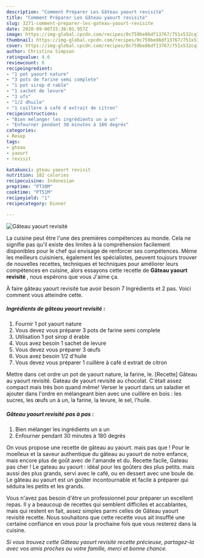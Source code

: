 ```yaml
---
description: "Comment Préparer Les Gâteau yaourt revisitė"
title: "Comment Préparer Les Gâteau yaourt revisitė"
slug: 3271-comment-preparer-les-gateau-yaourt-revisite
date: 2020-09-06T15:38:01.957Z
image: https://img-global.cpcdn.com/recipes/0c759be86df13767/751x532cq70/gateau-yaourt-revisite-photo-principale-de-la-recette.jpg
thumbnail: https://img-global.cpcdn.com/recipes/0c759be86df13767/751x532cq70/gateau-yaourt-revisite-photo-principale-de-la-recette.jpg
cover: https://img-global.cpcdn.com/recipes/0c759be86df13767/751x532cq70/gateau-yaourt-revisite-photo-principale-de-la-recette.jpg
author: Christina Simpson
ratingvalue: 4.6
reviewcount: 6
recipeingredient:
- "1 pot yaourt nature"
- "3 pots de farine semi complete"
- "1 pot sirop d rable"
- "1 sachet de levure"
- "3 ufs"
- "1/2 dhuile"
- "1 cuillère à café d extrait de citron"
recipeinstructions:
- "Bien mélanger les ingrédients un a un"
- "Enfourner pendant 30 minutes à 180 degrés"
categories:
- Resep
tags:
- gteau
- yaourt
- revisit

katakunci: gteau yaourt revisit 
nutrition: 182 calories
recipecuisine: Indonesian
preptime: "PT38M"
cooktime: "PT51M"
recipeyield: "1"
recipecategory: Dinner

---
```



![Gâteau yaourt revisitė](https://img-global.cpcdn.com/recipes/0c759be86df13767/751x532cq70/gateau-yaourt-revisite-photo-principale-de-la-recette.jpg)

La cuisine peut être l'une des premières compétences au monde. Cela ne signifie pas qu'il existe des limites à la compréhension facilement disponibles pour le chef qui envisage de renforcer ses compétences. Même les meilleurs cuisiniers, également les spécialistes, peuvent toujours trouver de nouvelles recettes, techniques et techniques pour améliorer leurs compétences en cuisine, alors essayons cette recette de <strong> Gâteau yaourt revisitė </strong>, nous espérons que vous J'aime ça.

<!--inarticleads1-->

À faire gâteau yaourt revisitė tue avoir besoin 7 Ingrédients et 2 pas. Voici comment vous atteindre cette.

##### Ingrédients de gâteau yaourt revisitė :

1. Fournir 1 pot yaourt nature
1. Vous devez vous préparer 3 pots de farine semi complete
1. Utilisation 1 pot sirop d érable
1. Vous avez besoin 1 sachet de levure
1. Vous devez vous préparer 3 œufs
1. Vous avez besoin 1/2 d&#39;huile
1. Vous devez vous préparer 1 cuillère à café d extrait de citron


Mettre dans cet ordre un pot de yaourt nature, la farine, le. [Recette] Gâteau au yaourt revisité. Gateau de yaourt revisité au chocolat. C&#39;était assez compact mais très bon quand même! Verser le yaourt dans un saladier et ajouter dans l&#39;ordre en mélangeant bien avec une cuillère en bois : les sucres, les œufs un à un, la farine, la levure, le sel, l&#39;huile. 

<!--inarticleads2-->

##### Gâteau yaourt revisitė pas à pas :

1. Bien mélanger les ingrédients un a un
1. Enfourner pendant 30 minutes à 180 degrés


On vous propose une recette de gâteau au yaourt. mais pas que ! Pour le moelleux et la saveur authentique du gâteau au yaourt de notre enfance, mais encore plus de goût avec de l&#39;amande et du. Recette facile, Gateau pas cher ! Le gateau au yaourt : idéal pour les goûters des plus petits. mais aussi des plus grands, servi avec le café, ou en dessert avec une boule de. Le gâteau au yaourt est un goûter incontournable et facile à préparer qui séduira les petits et les grands. 

<!--inarticleads1-->

<p>
Vous n'avez pas besoin d'être un professionnel pour préparer un excellent repas. Il y a beaucoup de recettes qui semblent difficiles et accablantes, mais qui restent en fait, assez simples parmi celles de Gâteau yaourt revisitė recette. Nous souhaitons que cette recette vous ait insufflé une certaine confiance en vous pour la prochaine fois que vous resterez dans la cuisine.
</p>

<p>
<i>Si vous trouvez cette Gâteau yaourt revisitė recette précieuse, partagez-la avec vos amis proches ou votre famille, merci et bonne chance.</i>
</p>
